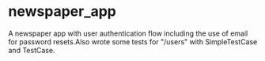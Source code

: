# newspaper_app

   A newspaper app with user authentication flow including the use of email for password resets.Also wrote some 
tests for "/users" with SimpleTestCase and TestCase.
